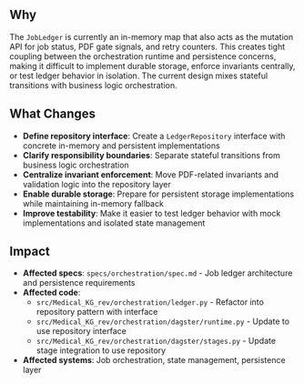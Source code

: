 ## Why

The `JobLedger` is currently an in-memory map that also acts as the mutation API for job status, PDF gate signals, and retry counters. This creates tight coupling between the orchestration runtime and persistence concerns, making it difficult to implement durable storage, enforce invariants centrally, or test ledger behavior in isolation. The current design mixes stateful transitions with business logic orchestration.

## What Changes

- **Define repository interface**: Create a `LedgerRepository` interface with concrete in-memory and persistent implementations
- **Clarify responsibility boundaries**: Separate stateful transitions from business logic orchestration
- **Centralize invariant enforcement**: Move PDF-related invariants and validation logic into the repository layer
- **Enable durable storage**: Prepare for persistent storage implementations while maintaining in-memory fallback
- **Improve testability**: Make it easier to test ledger behavior with mock implementations and isolated state management

## Impact

- **Affected specs**: `specs/orchestration/spec.md` - Job ledger architecture and persistence requirements
- **Affected code**:
  - `src/Medical_KG_rev/orchestration/ledger.py` - Refactor into repository pattern with interface
  - `src/Medical_KG_rev/orchestration/dagster/runtime.py` - Update to use repository interface
  - `src/Medical_KG_rev/orchestration/dagster/stages.py` - Update stage integration to use repository
- **Affected systems**: Job orchestration, state management, persistence layer
